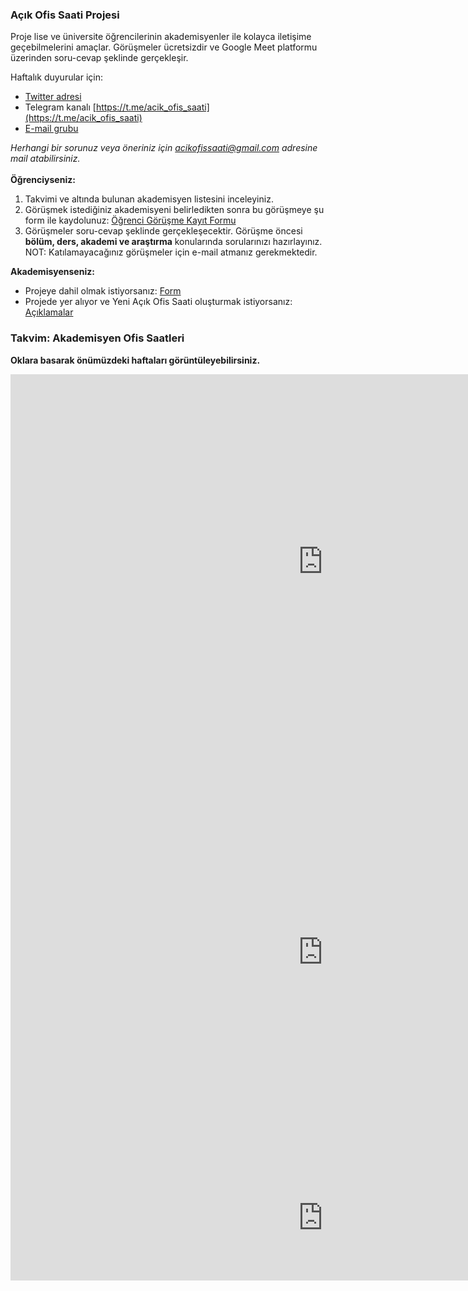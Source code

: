 ### Açık Ofis Saati Projesi
Proje lise ve üniversite öğrencilerinin akademisyenler ile kolayca iletişime geçebilmelerini amaçlar. 
Görüşmeler ücretsizdir ve Google Meet platformu üzerinden soru-cevap şeklinde gerçekleşir.

Haftalık duyurular için:
* [Twitter adresi](https://twitter.com/acik_ofis_saati)
* Telegram kanalı [https://t.me/acik_ofis_saati](https://t.me/acik_ofis_saati)
* [E-mail grubu](https://groups.google.com/g/acik-ofis-saati)

*Herhangi bir sorunuz veya öneriniz için acikofissaati@gmail.com adresine mail atabilirsiniz.*
\
\
**Öğrenciyseniz:**
1. Takvimi ve altında bulunan akademisyen listesini inceleyiniz. 
2. Görüşmek istediğiniz akademisyeni belirledikten sonra bu görüşmeye şu form ile kaydolunuz: [Öğrenci Görüşme Kayıt Formu](https://forms.gle/MbLGU4aJF8fRSzrU8)
3. Görüşmeler soru-cevap şeklinde gerçekleşecektir. Görüşme öncesi **bölüm, ders, akademi ve araştırma** konularında sorularınızı hazırlayınız. 
NOT: Katılamayacağınız görüşmeler için e-mail atmanız gerekmektedir.


**Akademisyenseniz:**

* Projeye dahil olmak istiyorsanız: [Form](https://forms.gle/EF9CgphMEuacXWXp6)
* Projede yer alıyor ve Yeni Açık Ofis Saati oluşturmak istiyorsanız: [Açıklamalar](https://drive.google.com/file/d/1wsEJAZADS8mJMqnYH81vKIpe9jceVpKy/view?usp=sharing)

### Takvim: Akademisyen Ofis Saatleri
**Oklara basarak önümüzdeki haftaları görüntüleyebilirsiniz.**
<iframe src="https://calendar.google.com/calendar/embed?src=acikofissaati%40gmail.com&ctz=Europe%2FIstanbul" style="border: 0" width="1000" height="600" frameborder="0" scrolling="no"></iframe>

<iframe src="https://docs.google.com/spreadsheets/d/e/2PACX-1vREGSfogeIrBjtrGkIt1D3FzQlaFqiTl5SQdRN9dzNXyBG4IUE_BKk_XgOu0Nm9ia9VNS528atRLpp1/pubhtml?widget=true&amp;headers=false" style="border: 0" width="1000" height="650" frameborder="0" scrolling="no"></iframe>


<iframe src="https://docs.google.com/spreadsheets/d/e/2PACX-1vSI3wyvL4N6jr6RHEbaCWyuL2AfPe0nFn6H7B6vMbZ0Z6MCr42Vfid8Ot_f0tY9riJDYSzdBw6oSHmV/pubhtml?gid=1776706672&single=true" style="border: 0" width="1000" height="200" frameborder="0" scrolling="no"></iframe>
